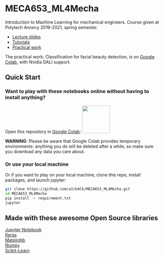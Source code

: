 # MECA653_ML4Mecha

Introduction to Machine Learning for mechanical engineers. Course given at Polytech Annecy 2019-2021, spring semester.  

- [Lecture slides](Lecture/MECA653_Intro4ML_02_17_2020.pdf)  
- [Tutorials](Exercices/00_Tutorials/)  
- [Practical work](Exercices/02_Practical_Work/)  

The practical work: Classification for facial beauty detection, is on [Google Colab](https://colab.research.google.com/drive/1xNG83bofuX7hCgB2SDbPosUANhwYfPNn?usp=sharing), with Nvidia DALI support.   

## Quick Start

### Want to play with these notebooks online without having to install anything?  
Open this repository in [Google Colab](https://colab.research.google.com/github/a1rb4Ck/MECA653_ML4Mecha/blob/master/):
<a href="https://colab.research.google.com/github/a1rb4Ck/MECA653_ML4Mecha/blob/master/"><img src="https://colab.research.google.com/img/colab_favicon.ico" width="90" /></a>

**WARNING**: Please be aware that Google Colab provides temporary environments: anything you do will be deleted after a while, so make sure you download any data you care about.

### Or use your local machine
Or if you want to play on your local machine, clone this repo, install packages, and launch jupyter:

```bash
git clone https://github.com/a1rb4Ck/MECA653_ML4Mecha.git
cd MECA653_ML4Mecha
pip install -r requirement.txt
jupyter
```

## Made with these awesome Open Source libraries

[Jupyter Notebook](https://jupyter.readthedocs.io/)  
[Keras](https://keras.io/)  
[Matplotlib](https://matplotlib.org/)  
[Numpy](https://numpy.org/)  
[Scikit-Learn](https://scikit-learn.org/)  

